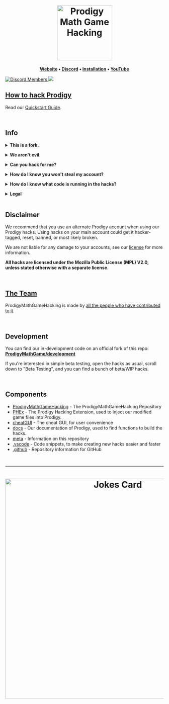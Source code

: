 <h1 align="center">
	<a href="../../tree/master/meta/wiki/QUICKSTART.md">
		<img align="center"
			width="175"
			alt="Prodigy Math Game Hacking"
			src="/.github/fixedlogo.png?raw=true">
	</a>
</h1>


  
		
<p align="center">
	<strong>
		<a href="https://prodigypnp.github.io/">Website</a>
		•
		<a href="https://dsc.gg/ProdigyPNP">Discord</a>
		•
		<a href="https://github.com/ProdigyPNP/ProdigyMathGameHacking/blob/master/meta/wiki/QUICKSTART.md">Installation</a>
		•
		<a href="https://www.youtube.com/channel/UC9Q8ocvTML4jKYWbNbQHrGw">YouTube</a>
	</strong>
</p>

	
<a href="https://dsc.gg/ProdigyPNP">
	<img alt="Discord Members" src="https://img.shields.io/discord/962479557439549450.svg?color=7289da&label=Discord&logo=discord&style=flat-square">
</a>

<a href="../../pulse">
	<img src="https://img.shields.io/github/commit-activity/m/ProdigyPNP/ProdigyMathGameHacking?style=flat-square">
</a>

<p/>





## [How to hack Prodigy](meta/wiki/QUICKSTART.md)

Read our [Quickstart Guide](meta/wiki/QUICKSTART.md).




<br>

## Info


<details>
<summary><b>This is a fork.</b></summary><br>

While the repository isn't <i>techinally</i> a fork, we have made this repository to continue development of
<b><a href="https://github.com/Prodigy-Hacking/ProdigyMathGameHacking">Prodigy-Hacking/ProdigyMathGameHacking</a></b>,
because that repository is archived. Also, that repository was privated at the time of us making this repostitory, so we could not reference it
at the time of creating this repo.
<br></details>


<details>
<summary><b>We aren't evil.</b></summary><br>
<p>We aren't evil. Everything is open source, forever free, and without ads.

We're not trying to break the game because we're evil. We wanted to help Prodigy become more secure, but they've ignored our emails and our requests to talk. They've even gone as far as to ban a user from their official Zendesk.

Because of that, we're publicly showing hacks! To be honest, it's just fun ;)

All of our hacks are open source, and free. No paywalls, no ads, and no viruses.</p>

<br></details>


<p/>


<details>
<summary><b>Can you hack for me?</b></summary><br>
<p>We're not going to hack your account for you for security reasons.
Giving someone else your credentials allows them to mess around on your account.
Even worse, anyone with your credentials could potentially log into your actual email.</p>
<br></details>


<p/>


<details>
<summary><b>How do I know you won't steal my account?</b></summary><br>
<p>Of course, with trusting any hacks, comes the risk that we're actually bad actors that will steal all your info.
It's impossible to prove with absolute certainty to anyone reading this that we aren't bad faith, but we open source our things.
</p>

<b>We do not want your account.</b>

<p><i>But what if you steal my personal info?</i>
We do not want your personal info. Please do not share it. Even if we wanted to, there's not much we could do with it. "Wow, John Doe is in 5th grade and has mastered fractions!"</p>
<br></details>


<p/>


<details>
<summary><b>How do I know what code is running in the hacks?</b></summary><br>
<p>Our code is open source, and you're always free to read any of it. If you have trouble understanding what a certain thing does, feel free to ask any of the administrators on our Discord.</p>
<br></details>


<p/>


<details>
<summary><b>Legal</b></summary><br>
<p>If you have any legal problems to us, please email <a href = "mailto:prodigypnp@gmail.com">ProdigyPNP@gmail.com</a></p>
<br></details>

<br>




## Disclaimer

We recommend that you use an alternate Prodigy account when using our Prodigy hacks.
Using hacks on your main account could get it hacker-tagged, reset, banned, or most likely broken.

We are not liable for any damage to your accounts, see our [license](LICENSE.txt) for more information.

**All hacks are licensed under the Mozilla Public License (MPL) V2.0, unless stated otherwise with a separate license.**

<br>



## [The Team](meta/CONTRIBUTORS.md)

ProdigyMathGameHacking is made by [all the people who have contributed to it](meta/CONTRIBUTORS.md).

<br>



## Development
You can find our in-development code on an official fork of this repo: [**ProdigyMathGame/development**](https://github.com/ProdigyMathGame/development)

If you're interested in simple beta testing, open the hacks as usual, scroll down to "Beta Testing", and you can find a bunch of beta/WIP hacks.

<br>



## Components

- [ProdigyMathGameHacking](../..) - The ProdigyMathGameHacking Repository
- [PHEx](PHEx/) - The Prodigy Hacking Extension, used to inject our modified game files into Prodigy.
- [cheatGUI](cheatGUI/) - The cheat GUI, for user convenience
- [docs](docs/) - Our documentation of Prodigy, used to find functions to build the hacks.
- [meta](meta/) - Information on this repository
- [.vscode](.vscode/) - Code snippets, to make creating new hacks easier and faster
- [.github](.github/) - Repository information for GitHub
  
<br>
<hr>

<h1 align="center">
<a href = "https://dsc.gg/ProdigyPNP"><img src="https://readme-jokes.vercel.app/api" alt="Jokes Card" width=700/></a>
	</h1>
